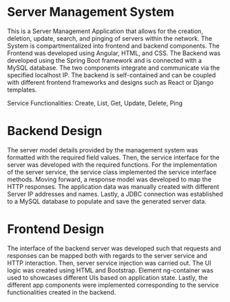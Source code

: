 # Server Management System

This is a Server Management Application that allows for the creation, deletion, update, search, and pinging of servers within the network. The System is compartmentalized into frontend and backend components. The Frontend was developed using Angular, HTML, and CSS. The Backend was developed using the Spring Boot framework and is connected with a MySQL database. The two components integrate and communicate via the specified localhost IP. The backend is self-contained and can be coupled with different frontend frameworks and designs such as React or Django templates.
  
Service Functionalities: Create, List, Get, Update, Delete, Ping  

# Backend Design

The server model details provided by the management system was formatted with the required field values. Then, the service interface for the server was developed with the required functions. For the implementation of the server service, the service class implemented the service interface methods. Moving forward, a response model was developed to map the HTTP responses. The application data was manually created with different Server IP addresses and names. Lastly, a JDBC connection was established to a MySQL database to populate and save the generated server data.
  
# Frontend Design

The interface of the backend server was developed such that requests and responses can be mapped both with regards to the server service and HTTP interaction. Then, server service injection was carried out. The UI logic was created using HTML and Bootstrap. Element ng-container was used to showcases different UIs based on application state. Lastly, the different app components were implemented corresponding to the service functionalities created in the backend.
